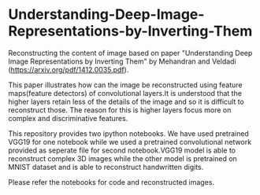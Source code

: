 # Understanding-Deep-Image-Representations-by-Inverting-Them

Reconstructing the content of image based on paper "Understanding Deep Image Representations by Inverting Them"
by Mehandran and Veldadi (https://arxiv.org/pdf/1412.0035.pdf).

This paper illustrates how can the image be reconstructed using feature maps(feature detectors) of convolutional layers.It is understood that the higher layers retain less of the details of the image and so it is difficult to reconstruct those. The reason for this is higher layers focus more on complex and discriminative features.

This repository provides two ipython notebooks. We have used pretrained VGG19 for one notebook while we used  a pretrained  convolutional network provided as seperate file for second notebook.VGG19 model is able to reconstruct complex 3D images while the other model is pretrained on MNIST dataset and is able to reconstruct handwritten digits.

Please refer the notebooks for code and reconstructed images.
